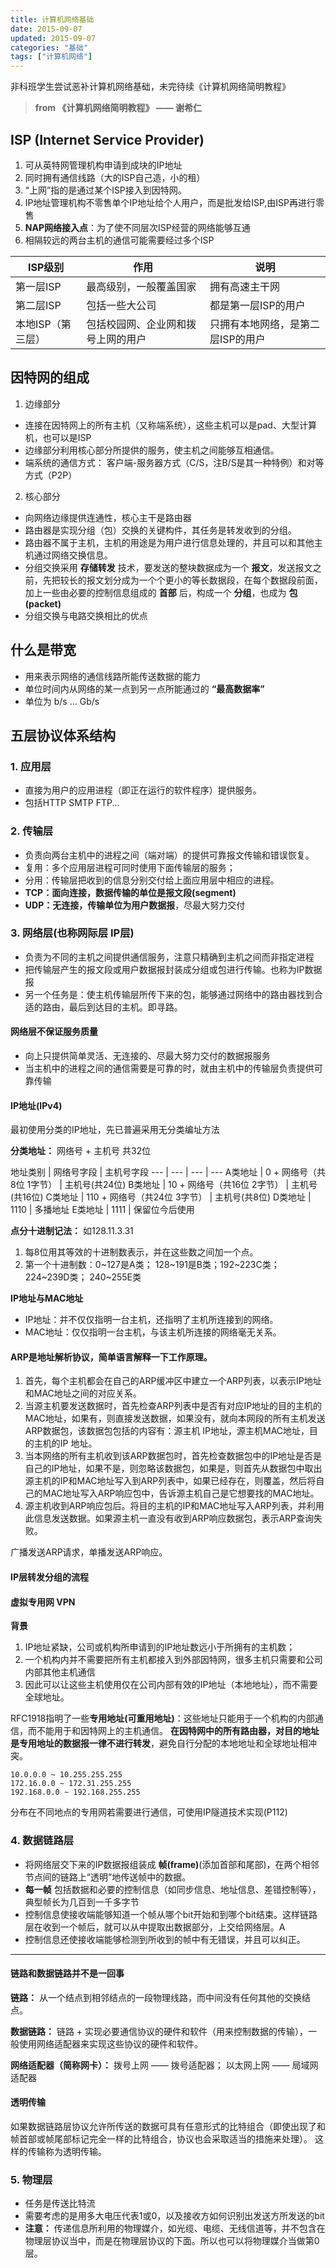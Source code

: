```yaml
---
title: 计算机网络基础
date: 2015-09-07
updated: 2015-09-07
categories: "基础"
tags: ["计算机网络"]
---
```

非科班学生尝试恶补计算机网络基础，未完待续《计算机网络简明教程》
<!-- more -->
> **from 《计算机网络简明教程》 —— 谢希仁**


## ISP (Internet Service Provider)
1. 可从英特网管理机构申请到成块的IP地址
2. 同时拥有通信线路（大的ISP自己造，小的租）
3. “上网”指的是通过某个ISP接入到因特网。
4. IP地址管理机构不零售单个IP地址给个人用户，而是批发给ISP,由ISP再进行零售
5. **NAP网络接入点**：为了使不同层次ISP经营的网络能够互通
6. 相隔较远的两台主机的通信可能需要经过多个ISP

ISP级别 | 作用 | 说明
------- | ----| ---
第一层ISP | 最高级别，一般覆盖国家 | 拥有高速主干网
第二层ISP | 包括一些大公司 | 都是第一层ISP的用户
本地ISP（第三层）| 包括校园网、企业网和拨号上网的用户 | 只拥有本地网络，是第二层ISP的用户


## 因特网的组成
1. 边缘部分
  * 连接在因特网上的所有主机（又称端系统），这些主机可以是pad、大型计算机，也可以是ISP
  * 边缘部分利用核心部分所提供的服务，使主机之间能够互相通信。
  * 端系统的通信方式： 客户端-服务器方式（C/S，注B/S是其一种特例）和对等方式（P2P）
2. 核心部分
  * 向网络边缘提供连通性，核心主干是路由器
  * 路由器是实现分组（包）交换的关键构件，其任务是转发收到的分组。
  * 路由器不属于主机，主机的用途是为用户进行信息处理的，并且可以和其他主机通过网络交换信息。
  * 分组交换采用 **存储转发** 技术，要发送的整块数据成为一个 **报文**，发送报文之前，先把较长的报文划分成为一个个更小的等长数据段，在每个数据段前面，加上一些由必要的控制信息组成的 **首部** 后，构成一个 **分组**，也成为 **包(packet)**
  * 分组交换与电路交换相比的优点

## 什么是带宽
- 用来表示网络的通信线路所能传送数据的能力
- 单位时间内从网络的某一点到另一点所能通过的 **“最高数据率”**
- 单位为 b/s ... Gb/s

## 五层协议体系结构

### 1. 应用层
  - 直接为用户的应用进程（即正在运行的软件程序）提供服务。
  - 包括HTTP SMTP FTP...

### 2. 传输层
  - 负责向两台主机中的进程之间（端对端）的提供可靠报文传输和错误恢复。
  - 复用：多个应用层进程可同时使用下面传输层的服务；
  - 分用：传输层把收到的信息分别交付给上面应用层中相应的进程。
  - **TCP：**面向连接，数据传输的单位是**报文段(segment)**
  - **UDP：**无连接，传输单位为**用户数据报**，尽最大努力交付

### 3. 网络层(也称网际层 IP层)
  - 负责为不同的主机之间提供通信服务，注意只精确到主机之间而非指定进程
  - 把传输层产生的报文段或用户数据报封装成分组或包进行传输。也称为IP数据报
  - 另一个任务是：使主机传输层所传下来的包，能够通过网络中的路由器找到合适的路由，最后到达目的主机。即寻路。

#### 网络层不保证服务质量
 - 向上只提供简单灵活、无连接的、尽最大努力交付的数据报服务
 - 当主机中的进程之间的通信需要是可靠的时，就由主机中的传输层负责提供可靠传输

#### IP地址(IPv4)
最初使用分类的IP地址，先已普遍采用无分类编址方法

**分类地址：** 网络号 + 主机号 共32位

地址类别 | 网络号字段 | 主机号字段
--- | --- | --- | ---
A类地址 | 0 + 网络号（共8位 1字节） | 主机号(共24位)
B类地址 | 10 + 网络号（共16位 2字节） | 主机号(共16位)
C类地址 | 110 + 网络号（共24位 3字节） | 主机号(共8位)
D类地址 | 1110  | 多播地址
E类地址 | 1111  | 保留位今后使用

**点分十进制记法：** 如128.11.3.31
1. 每8位用其等效的十进制数表示，并在这些数之间加一个点。
2. 第一个十进制数：0~127是A类； 128~191是B类；192~223C类； 224~239D类； 240~255E类

**IP地址与MAC地址**
- IP地址：并不仅仅指明一台主机，还指明了主机所连接到的网络。
- MAC地址：仅仅指明一台主机，与该主机所连接的网络毫无关系。

#### ARP是地址解析协议，简单语言解释一下工作原理。
1. 首先，每个主机都会在自己的ARP缓冲区中建立一个ARP列表，以表示IP地址和MAC地址之间的对应关系。
2. 当源主机要发送数据时，首先检查ARP列表中是否有对应IP地址的目的主机的MAC地址，如果有，则直接发送数据，如果没有，就向本网段的所有主机发送ARP数据包，该数据包包括的内容有：源主机 IP地址，源主机MAC地址，目的主机的IP 地址。
3. 当本网络的所有主机收到该ARP数据包时，首先检查数据包中的IP地址是否是自己的IP地址，如果不是，则忽略该数据包，如果是，则首先从数据包中取出源主机的IP和MAC地址写入到ARP列表中，如果已经存在，则覆盖，然后将自己的MAC地址写入ARP响应包中，告诉源主机自己是它想要找的MAC地址。
4. 源主机收到ARP响应包后。将目的主机的IP和MAC地址写入ARP列表，并利用此信息发送数据。如果源主机一直没有收到ARP响应数据包，表示ARP查询失败。

广播发送ARP请求，单播发送ARP响应。

#### IP层转发分组的流程

#### 虚拟专用网 VPN
**背景**
1. IP地址紧缺，公司或机构所申请到的IP地址数远小于所拥有的主机数；
2. 一个机构内并不需要把所有主机都接入到外部因特网，很多主机只需要和公司内部其他主机通信
3. 因此可以让这些主机使用仅在公司内部有效的IP地址（本地地址），而不需要全球地址。

RFC1918指明了一些**专用地址(可重用地址)**：这些地址只能用于一个机构的内部通信，而不能用于和因特网上的主机通信。
**在因特网中的所有路由器，对目的地址是专用地址的数据报一律不进行转发**，避免自行分配的本地地址和全球地址相冲突。

```
10.0.0.0 ~ 10.255.255.255
172.16.0.0 ~ 172.31.255.255
192.168.0.0 ~ 192.168.255.255
```

分布在不同地点的专用网若需要进行通信，可使用IP隧道技术实现(P112)

### 4. 数据链路层
  - 将网络层交下来的IP数据报组装成 **帧(frame)**(添加首部和尾部)，在两个相邻节点间的链路上“透明”地传送帧中的数据。
  - **每一帧** 包括数据和必要的控制信息（如同步信息、地址信息、差错控制等），典型帧长为几百到一千多字节
  - 控制信息使接收端能够知道一个帧从哪个bit开始和到哪个bit结束。这样链路层在收到一个帧后，就可以从中提取出数据部分，上交给网络层。A
  - 控制信息还使接收端能够检测到所收到的帧中有无错误，并且可以纠正。
  ---
#### 链路和数据链路并不是一回事
**链路：** 从一个结点到相邻结点的一段物理线路，而中间没有任何其他的交换结点。

**数据链路：** 链路 + 实现必要通信协议的硬件和软件（用来控制数据的传输），一般使用网络适配器来实现这些协议的硬件和软件。

**网络适配器（简称网卡）：** 拨号上网 —— 拨号适配器； 以太网上网 —— 局域网适配器

#### 透明传输
如果数据链路层协议允许所传送的数据可具有任意形式的比特组合（即使出现了和帧首部或帧尾部标记完全一样的比特组合，协议也会采取适当的措施来处理）。
这样的传输称为透明传输。

### 5. 物理层
  - 任务是传送比特流
  - 需要考虑的是用多大电压代表1或0，以及接收方如何识别出发送方所发送的bit
  - **注意：** 传递信息所利用的物理媒介，如光缆、电缆、无线信道等，并不包含在物理层协议当中，而是在物理层协议的下面。所以也可以将物理媒介当做第0层。
